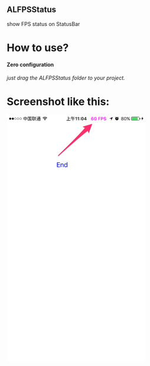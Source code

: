 ALFPSStatus
-----------
show FPS status on StatusBar

# How to use?
#### Zero configuration
###### just drag the ALFPSStatus folder to your project.

# Screenshot like this:

<img src="resources/screenshot.png" width="375" height="667">